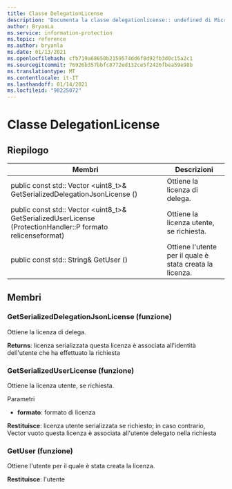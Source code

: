 ```yaml
---
title: Classe DelegationLicense
description: 'Documenta la classe delegationlicense:: undefined di Microsoft Information Protection (MIP) SDK.'
author: BryanLa
ms.service: information-protection
ms.topic: reference
ms.author: bryanla
ms.date: 01/13/2021
ms.openlocfilehash: cfb719a68650b2159574dd6f8d92fb3d0c15a2c1
ms.sourcegitcommit: 76926b357bbfc8772ed132ce5f2426fbea59e98b
ms.translationtype: MT
ms.contentlocale: it-IT
ms.lasthandoff: 01/14/2021
ms.locfileid: "98225072"
---
```

# <a name="class-delegationlicense"></a>Classe DelegationLicense 
  
## <a name="summary"></a>Riepilogo
 Membri                        | Descrizioni                                
--------------------------------|---------------------------------------------
public const std:: Vector \<uint8_t\>& GetSerializedDelegationJsonLicense ()  |  Ottiene la licenza di delega.
public const std:: Vector \<uint8_t\>& GetSerializedUserLicense (ProtectionHandler::P formato relicenseformat)  |  Ottiene la licenza utente, se richiesta.
public const std:: String& GetUser ()  |  Ottiene l'utente per il quale è stata creata la licenza.
  
## <a name="members"></a>Membri
  
### <a name="getserializeddelegationjsonlicense-function"></a>GetSerializedDelegationJsonLicense (funzione)
Ottiene la licenza di delega.

  
**Returns**: licenza serializzata questa licenza è associata all'identità dell'utente che ha effettuato la richiesta
  
### <a name="getserializeduserlicense-function"></a>GetSerializedUserLicense (funzione)
Ottiene la licenza utente, se richiesta.

Parametri  
* **formato**: formato di licenza



  
**Restituisce**: licenza utente serializzata se richiesto; in caso contrario, Vector vuoto questa licenza è associata all'utente delegato nella richiesta
  
### <a name="getuser-function"></a>GetUser (funzione)
Ottiene l'utente per il quale è stata creata la licenza.

  
**Restituisce**: l'utente